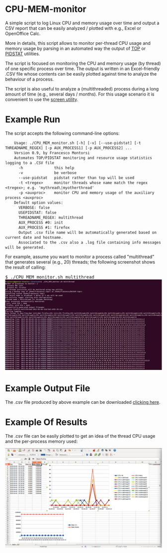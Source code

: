 # CPU-MEM-monitor
A simple script to log Linux CPU and memory usage over time and output a CSV report that can be easily
analyzed / plotted with e.g., Excel or OpenOffice Calc.

More in details, this script allows to monitor per-thread CPU usage and memory usage by parsing 
in an automated way the output of <a href="http://linux.die.net/man/1/top">TOP</a> or 
<a href="http://sebastien.godard.pagesperso-orange.fr/index.html">PIDSTAT</a> utilities.

The script is focused on monitoring the CPU and memory usage (by thread) of one specific process over time.
The output is written in an Excel-friendly .CSV file whose contents can be easily plotted against time
to analyze the behaviour of a process.

The script is also useful to analyze a (multithreaded) process during a long amount of time (e.g., several days / months).
For this usage scenario it is convenient to use the <a href="https://www.linode.com/docs/networking/ssh/using-gnu-screen-to-manage-persistent-terminal-sessions">screen utility</a>.


# Example Run

The script accepts the following command-line options:

```
    Usage: ./CPU_MEM_monitor.sh [-h] [-v] [--use-pidstat] [-t THREADNAME_REGEX] [-p AUX_PROCESS1] [-p AUX_PROCESS2] ...
    Version 0.9, by Francesco Montorsi
    Automates TOP/PIDSTAT monitoring and resource usage statistics logging to a .CSV file
      -h              this help
      -v              be verbose
      --use-pidstat   pidstat rather than top will be used
      -t <tregex>     monitor threads whose name match the regex <tregex>; e.g. 'mythread\|myotherthread'
      -p <auxproc>    monitor CPU and memory usage of the auxiliary process <auxproc>
    Default option values:
      VERBOSE: false
      USEPIDSTAT: false
      THREADNAME_REGEX: multithread
      AUX_PROCESS #0: init
      AUX_PROCESS #1: firefox
      Output .csv file name will be automatically generated based on current date and hostname.
      Associated to the .csv also a .log file containing info messages will be generated.
```

For example, assume you want to monitor a process called "multithread" that generates several (e.g., 20) threads;
the following screenshot shows the result of calling:

<tt>
    $ ./CPU_MEM_monitor.sh multithread
</tt>

<img src="docs/script_screenshot.png" />


# Example Output File

The .csv file produced by above example can be downloaded
<a href="docs/ubuntu-multithread-2015-04-04-started-at02-28.csv">clicking here</a>.


# Example Of Results

The .csv file can be easily plotted to get an idea of the thread CPU usage and the per-process memory used:

<img src="docs/openoffice_calc_screenshot.png" />

